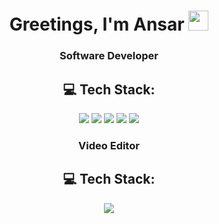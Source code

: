 <h1 align="center">Greetings, I'm Ansar
<img src="https://github.com/blackcater/blackcater/raw/main/images/Hi.gif" height="32"/></h1>
<h3 align="center">Software Developer</h3>


<h2 align="center">💻 Tech Stack:</h2>

<p align="center">
  <img src="https://img.shields.io/badge/html5-%23E34F26.svg?style=for-the-badge&logo=html5&logoColor=white"/>
  <img src="https://img.shields.io/badge/css3-%231572B6.svg?style=for-the-badge&logo=css3&logoColor=white"/>
  <img src="https://img.shields.io/badge/javascript-%23F7DF1E.svg?style=for-the-badge&logo=javascript&logoColor=black"/>
  <img src="https://img.shields.io/badge/postgres-%23316192.svg?style=for-the-badge&logo=postgresql&logoColor=white"/>
  <img src="https://img.shields.io/badge/Adobe%20Premiere%20Pro-9999FF?style=flat&logo=Adobe%20Premiere%20Pro&logoColor=white"/>
  
</p>

<h3 align="center">Video Editor</h3>

<h2 align="center">💻 Tech Stack:</h2>

<p align="center">
  <img src="https://img.shields.io/badge/Adobe%20Premiere%20Pro-9999FF?style=flat&logo=Adobe%20Premiere%20Pro&logoColor=white"/>
  
</p>
